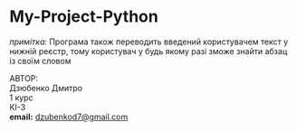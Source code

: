 # My-Project-Python

*примітка:* Програма також переводить введений користувачем текст у нижній реєстр, тому користувач у будь якому разі зможе знайти абзац із своїм словом

АВТОР:  
Дзюбенко Дмитро  
1 курс  
КІ-3  
**email:** dzubenkod7@gmail.com

